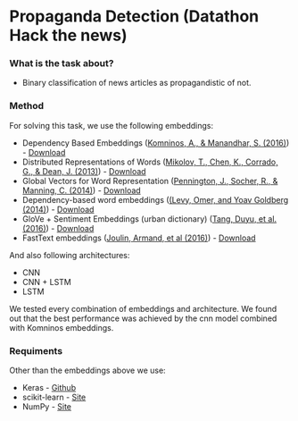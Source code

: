 # Propaganda Detection (Datathon Hack the news) #


### What is the task about? ###

* Binary classification of news articles as propagandistic of not.

### Method ###


For solving this task, we use the following embeddings:
<ul>
 	<li>Dependency Based Embeddings  (<a href="http://www-users.cs.york.ac.uk/~suresh/papers/dep_embeddings_naacl2016.pdf">Komninos, A., &amp; Manandhar, S. (2016)</a>) - <a href="https://public.ukp.informatik.tu-darmstadt.de/reimers/embeddings/komninos_english_embeddings.gz">Download</a></li>
 	<li>Distributed Representations of Words (<a href="https://arxiv.org/pdf/1301.3781.pdf">Mikolov, T., Chen, K., Corrado, G., &amp; Dean, J. (2013)</a>) - <a href="https://drive.google.com/file/d/0B7XkCwpI5KDYNlNUTTlSS21pQmM/edit?usp=sharing">Download</a></li>
 	<li>Global Vectors for Word Representation (<a href="https://nlp.stanford.edu/pubs/glove.pdf">Pennington, J., Socher, R., &amp; Manning, C. (2014)</a>) - <a href="http://nlp.stanford.edu/data/glove.6B.zip">Download</a></li>
 	<li>Dependency-based word embeddings (<a href="http://www.aclweb.org/anthology/P14-2050">(Levy, Omer, and Yoav Goldberg (2014)</a>) - <a href="https://public.ukp.informatik.tu-darmstadt.de/reimers/embeddings/levy_english_dependency_embeddings.gz">Download</a></li>
 	<li>GloVe + Sentiment Embeddings (urban dictionary) (<a href="https://ieeexplore.ieee.org/stamp/stamp.jsp?tp=&amp;arnumber=7296633">Tang, Duyu, et al. (2016)</a>) - <a href="https://drive.google.com/file/d/15sJxZSAo2kBxTh8CJv9XVgo4ZE4hcuoo/view">Download</a></li>
 	<li>FastText embeddings (<a href="https://arxiv.org/pdf/1612.03651.pdf">Joulin, Armand, et al (2016)</a>) - <a href="https://dl.fbaipublicfiles.com/fasttext/vectors-english/wiki-news-300d-1M.vec.zip">Download</a></li>
</ul>
And also following architectures:
<ul>
 	<li>CNN</li>
 	<li>CNN + LSTM</li>
 	<li>LSTM</li>
</ul>
We tested every combination of embeddings and architecture.
We found out that the best performance was achieved by the cnn model combined with Komninos embeddings.

### Requiments ###

Other than the embeddings above we use:
<ul>
 	<li>Keras - <a href="https://github.com/keras-team/keras">Github</a></li>
 	<li>scikit-learn - <a href="https://scikit-learn.org/stable/">Site</a></li>
 	<li>NumPy - <a href="http://www.numpy.org/">Site</a></li> 
</ul>
